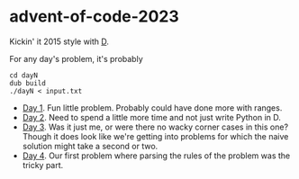 # advent-of-code-2023

Kickin' it 2015 style with [D](https://dlang.org/).

For any day's problem, it's probably

    cd dayN
    dub build
    ./dayN < input.txt

* [Day 1](day1/source/app.d). Fun little problem. Probably could have done more with ranges.
* [Day 2](day2/source/app.d). Need to spend a little more time and not just write Python in D.
* [Day 3](day3/source/app.d). Was it just me, or were there no wacky corner cases in this one? Though it does look like we're getting into problems for which the naive solution might take a second or two.
* [Day 4](day4/source/app.d). Our first problem where parsing the rules of the problem was the tricky part.